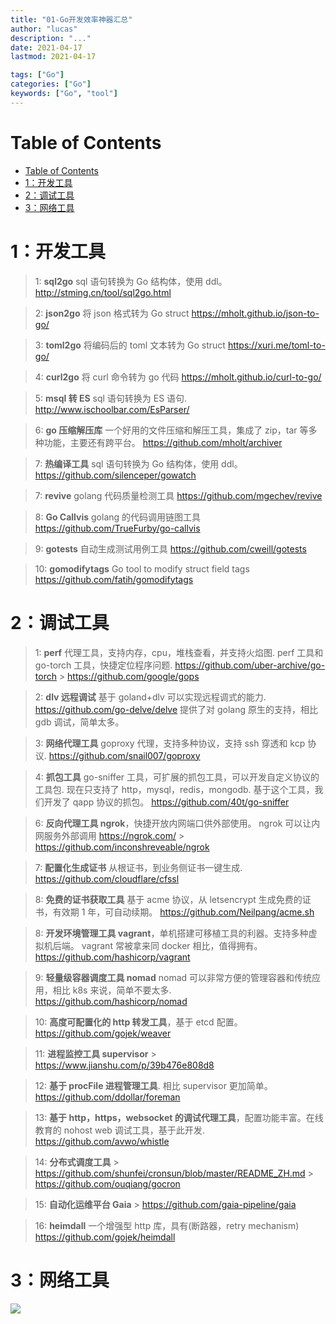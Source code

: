 ```yaml
---
title: "01-Go开发效率神器汇总"
author: "lucas"
description: "..."
date: 2021-04-17
lastmod: 2021-04-17

tags: ["Go"]
categories: ["Go"]
keywords: ["Go", "tool"]
---
```


# Table of Contents

- [Table of Contents](#table-of-contents)
- [1：开发工具](#1开发工具)
- [2：调试工具](#2调试工具)
- [3：网络工具](#3网络工具)

# 1：开发工具

> 1: **sql2go** sql 语句转换为 Go 结构体，使用 ddl。
> http://stming.cn/tool/sql2go.html

> 2: **json2go** 将 json 格式转为 Go struct
> https://mholt.github.io/json-to-go/

> 3: **toml2go** 将编码后的 toml 文本转为 Go struct
> https://xuri.me/toml-to-go/

> 4: **curl2go** 将 curl 命令转为 go 代码
> https://mholt.github.io/curl-to-go/

> 5: **msql 转 ES** sql 语句转换为 ES 语句.
> http://www.ischoolbar.com/EsParser/

> 6: **go 压缩解压库** 一个好用的文件压缩和解压工具，集成了 zip，tar 等多种功能，主要还有跨平台。
> https://github.com/mholt/archiver

> 7: **热编译工具** sql 语句转换为 Go 结构体，使用 ddl。
> https://github.com/silenceper/gowatch

> 7: **revive** golang 代码质量检测工具
> https://github.com/mgechev/revive

> 8: **Go Callvis** golang 的代码调用链图工具
> https://github.com/TrueFurby/go-callvis

> 9: **gotests** 自动生成测试用例工具
> https://github.com/cweill/gotests

> 10: **gomodifytags** Go tool to modify struct field tags
> https://github.com/fatih/gomodifytags

# 2：调试工具

> 1: **perf**
> 代理工具，支持内存，cpu，堆栈查看，并支持火焰图.
> perf 工具和 go-torch 工具，快捷定位程序问题.
> https://github.com/uber-archive/go-torch > https://github.com/google/gops

> 2: **dlv 远程调试**
> 基于 goland+dlv 可以实现远程调式的能力.
> https://github.com/go-delve/delve
> 提供了对 golang 原生的支持，相比 gdb 调试，简单太多。

> 3: **网络代理工具**
> goproxy 代理，支持多种协议，支持 ssh 穿透和 kcp 协议.
> https://github.com/snail007/goproxy

> 4: **抓包工具**
> go-sniffer 工具，可扩展的抓包工具，可以开发自定义协议的工具包. 现在只支持了 http，mysql，redis，mongodb.
> 基于这个工具，我们开发了 qapp 协议的抓包。
> https://github.com/40t/go-sniffer

> 6: **反向代理工具 ngrok**，快捷开放内网端口供外部使用。
> ngrok 可以让内网服务外部调用
> https://ngrok.com/ > https://github.com/inconshreveable/ngrok

> 7: **配置化生成证书**
> 从根证书，到业务侧证书一键生成.
> https://github.com/cloudflare/cfssl

> 8: **免费的证书获取工具**
> 基于 acme 协议，从 letsencrypt 生成免费的证书，有效期 1 年，可自动续期。
> https://github.com/Neilpang/acme.sh

> 8: **开发环境管理工具 vagrant**，单机搭建可移植工具的利器。支持多种虚拟机后端。
> vagrant 常被拿来同 docker 相比，值得拥有。
> https://github.com/hashicorp/vagrant

> 9: **轻量级容器调度工具 nomad**
> nomad 可以非常方便的管理容器和传统应用，相比 k8s 来说，简单不要太多.
> https://github.com/hashicorp/nomad

> 10: **高度可配置化的 http 转发工具**，基于 etcd 配置。
> https://github.com/gojek/weaver

> 11: **进程监控工具 supervisor** > https://www.jianshu.com/p/39b476e808d8

> 12: **基于 procFile 进程管理工具**. 相比 supervisor 更加简单。
> https://github.com/ddollar/foreman

> 13: **基于 http，https，websocket 的调试代理工具**，配置功能丰富。在线教育的 nohost web 调试工具，基于此开发.
> https://github.com/avwo/whistle

> 14: **分布式调度工具** > https://github.com/shunfei/cronsun/blob/master/README_ZH.md > https://github.com/ouqiang/gocron

> 15: **自动化运维平台 Gaia** > https://github.com/gaia-pipeline/gaia

> 16: **heimdall** 一个增强型 http 库，具有(断路器，retry mechanism)
> https://github.com/gojek/heimdall

# 3：网络工具

![](https://i0.hdslb.com/bfs/album/012a0b147350aeafa4f92fe5f197d71641018b2e.jpg)
